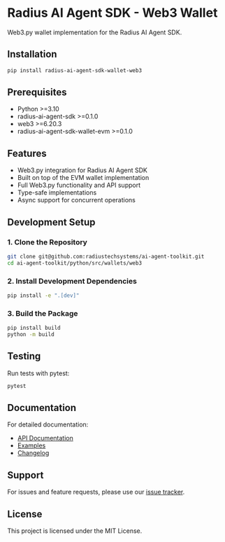 # Radius AI Agent SDK - Web3 Wallet

Web3.py wallet implementation for the Radius AI Agent SDK.

## Installation

```bash
pip install radius-ai-agent-sdk-wallet-web3
```

## Prerequisites

- Python >=3.10
- radius-ai-agent-sdk >=0.1.0
- web3 >=6.20.3
- radius-ai-agent-sdk-wallet-evm >=0.1.0

## Features

- Web3.py integration for Radius AI Agent SDK
- Built on top of the EVM wallet implementation
- Full Web3.py functionality and API support
- Type-safe implementations
- Async support for concurrent operations

## Development Setup

### 1. Clone the Repository
```bash
git clone git@github.com:radiustechsystems/ai-agent-toolkit.git
cd ai-agent-toolkit/python/src/wallets/web3
```

### 2. Install Development Dependencies
```bash
pip install -e ".[dev]"
```

### 3. Build the Package
```bash
pip install build
python -m build
```

## Testing

Run tests with pytest:

```bash
pytest
```

## Documentation

For detailed documentation:
- [API Documentation](https://github.com/radiustechsystems/ai-agent-toolkit/blob/main/python/src/wallets/web3/README.md)
- [Examples](https://github.com/radiustechsystems/ai-agent-toolkit/tree/main/python/examples)
- [Changelog](https://github.com/radiustechsystems/ai-agent-toolkit/blob/main/python/CHANGELOG.md)

## Support

For issues and feature requests, please use our [issue tracker](https://github.com/radiustechsystems/ai-agent-toolkit/issues).

## License

This project is licensed under the MIT License.
